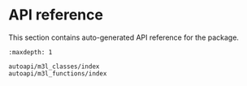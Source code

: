 # API reference 
This section contains auto-generated API reference for the package.

```{toctree}
:maxdepth: 1

autoapi/m3l_classes/index
autoapi/m3l_functions/index
```